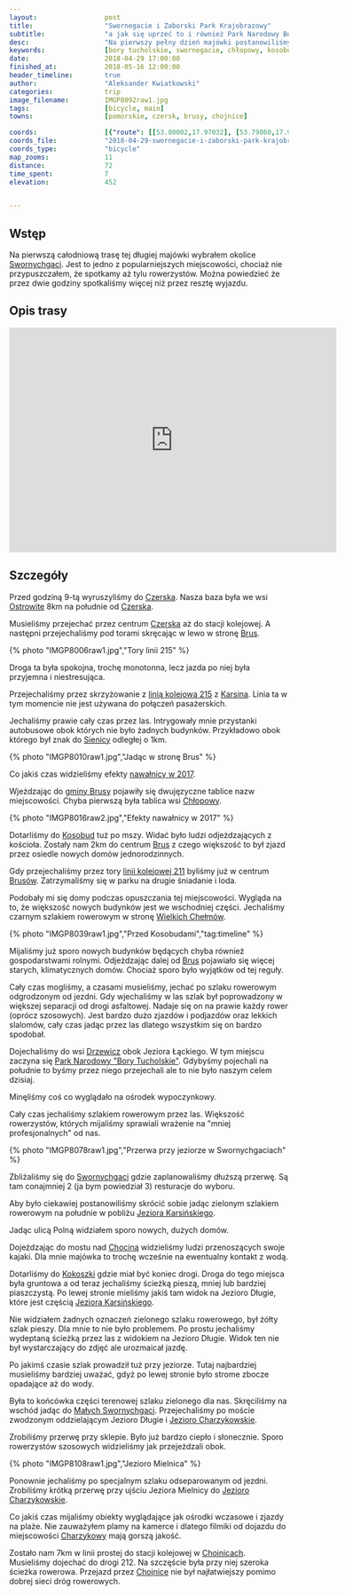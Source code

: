 ```yaml
---
layout:                 post
title:                  "Swornegacie i Zaborski Park Krajobrazowy"
subtitle:               "a jak się uprzeć to i również Park Narodowy Bory Tucholskie"
desc:                   "Na pierwszy pełny dzień majówki postanowiliśmy udać się w stronę Swornychgaci. Swornegacie i Wdzydze to są chyba najpopularniejsze miejsca, które planowaliśmy zobaczyć podczas tego wyjazdu. Nie przypuszczałem, że większość ludzi na rowerze właśnie będzie tam."
keywords:               [bory tucholskie, swornegacie, chłopowy, kosobudy, wiosna, ścieżka rowerowa, jezioro karsińskie, jezioro charzykowskie]
date:                   2018-04-29 17:00:00
finished_at:            2018-05-16 12:00:00
header_timeline:        true
author:                 "Aleksander Kwiatkowski"
categories:             trip
image_filename:         IMGP8092raw1.jpg
tags:                   [bicycle, main]
towns:                  [pomorskie, czersk, brusy, chojnice]

coords:                 [{"route": [[53.80002,17.97032], [53.79860,17.95685], [53.82273,17.89170], [53.83022,17.84724], [53.83797,17.81900], [53.86764,17.75755], [53.87407,17.75789], [53.88712,17.71446], [53.86987,17.67163], [53.88206,17.64288], [53.88120,17.63292], [53.86678,17.61447], [53.85276,17.57636], [53.85190,17.56640], [53.86380,17.51533], [53.85580,17.49233], [53.83164,17.49001], [53.81771,17.48830], [53.81827,17.51216], [53.80438,17.51190], [53.77908,17.53198], [53.75696,17.51413], [53.73346,17.51096], [53.71427,17.52898], [53.68845,17.57713]], "type": "bicycle"}]
coords_file:            "2018-04-29-swornegacie-i-zaborski-park-krajobrazowy.json"
coords_type:            "bicycle"
map_zooms:              11
distance:               72
time_spent:             7
elevation:              452


---
```


[wiki-linia-215]: https://pl.wikipedia.org/wiki/Linia_kolejowa_nr_215
[wiki-nawalnica]: https://pl.wikipedia.org/wiki/Nawa%C5%82nice_w_Polsce_(2017)
[wiki-linia-211]: https://pl.wikipedia.org/wiki/Linia_kolejowa_nr_211
[wiki-swornegacie]: https://pl.wikipedia.org/wiki/Swornegacie
[wiki-czersk]: https://pl.wikipedia.org/wiki/Czersk
[wiki-ostrowite]: https://pl.wikipedia.org/wiki/Ostrowite_(gmina_Czersk)
[wiki-brusy]: https://pl.wikipedia.org/wiki/Brusy
[wiki-karsin]: https://pl.wikipedia.org/wiki/Karsin
[wiki-sienica]: https://pl.wikipedia.org/wiki/Sienica_(wojew%C3%B3dztwo_pomorskie)
[wiki-brusy-gmina]: https://pl.wikipedia.org/wiki/Brusy_(gmina)
[wiki-chlopowy]: https://pl.wikipedia.org/wiki/Ch%C5%82opowy
[wiki-kosobudy]: https://pl.wikipedia.org/wiki/Kosobudy_(wojew%C3%B3dztwo_pomorskie)
[wiki-wielkie-chelmy]: https://pl.wikipedia.org/wiki/Wielkie_Che%C5%82my
[wiki-drzewicz]: https://pl.wikipedia.org/wiki/Drzewicz
[wiki-jezioro-karsinskie]: https://pl.wikipedia.org/wiki/Jezioro_Karsi%C5%84skie
[wiki-chocina]: https://pl.wikipedia.org/wiki/Chocina
[wiki-kokoszka]: https://pl.wikipedia.org/wiki/Kokoszka_(wojew%C3%B3dztwo_pomorskie)
[wiki-male-swornegacie]: https://pl.wikipedia.org/wiki/Ma%C5%82e_Swornegacie
[wiki-jezioro-charzykowskie]: https://pl.wikipedia.org/wiki/Jezioro_Charzykowskie
[wiki-charzykowy]: https://pl.wikipedia.org/wiki/Charzykowy
[wiki-chojnice]: https://pl.wikipedia.org/wiki/Chojnice
[wiki-park-narodowy]: https://pl.wikipedia.org/wiki/Park_Narodowy_%E2%80%9EBory_Tucholskie%E2%80%9D

## Wstęp

Na pierwszą całodniową trasę tej długiej majówki wybrałem okolice [Swornychgaci][wiki-swornegacie].
Jest to jedno z popularniejszych miejscowości, chociaż nie przypuszczałem, że
spotkamy aż tylu rowerzystów. Można powiedzieć że przez dwie godziny spotkaliśmy
więcej niż przez resztę wyjazdu.

## Opis trasy

<iframe height='405' width='590' frameborder='0' allowtransparency='true' scrolling='no' src='https://www.strava.com/activities/1539419947/embed/f52b137347f590caaefef2e3ba8c8eb1970092fc'></iframe>

## Szczegóły

Przed godziną 9-tą wyruszyliśmy do [Czerska][wiki-czersk]. Nasza baza była we wsi
[Ostrowite][wiki-ostrowite] 8km na południe od [Czerska][wiki-czersk].

Musieliśmy przejechać przez centrum [Czerska][wiki-czersk] aż do stacji kolejowej.
A następni przejechaliśmy
pod torami skręcając w lewo w stronę [Brus][wiki-brusy].

{% photo "IMGP8006raw1.jpg","Tory linii 215" %}

Droga ta była spokojna, trochę monotonna, lecz jazda po niej była przyjemna
i niestresująca.

Przejechaliśmy przez skrzyżowanie z [linią kolejową 215][wiki-linia-215]
z [Karsina][wiki-karsin]. Linia ta w tym momencie nie jest używana do
połączeń pasażerskich.

Jechaliśmy prawie cały czas przez las. Intrygowały mnie przystanki autobusowe
obok których nie było żadnych budynków. Przykładowo obok którego
był znak do [Sienicy][wiki-sienica] odległej o 1km.

{% photo "IMGP8010raw1.jpg","Jadąc w stronę Brus" %}

Co jakiś czas widzieliśmy efekty [nawałnicy w 2017][wiki-nawalnica].

Wjeżdzając do [gminy Brusy][wiki-brusy-gmina] pojawiły się dwujęzyczne
tablice nazw miejscowości. Chyba pierwszą była tablica wsi [Chłopowy][wiki-chlopowy].

{% photo "IMGP8016raw2.jpg","Efekty nawałnicy w 2017" %}

Dotarliśmy do [Kosobud][wiki-kosobudy] tuż po mszy. Widać było ludzi odjeżdzających
z kościoła. Zostały nam 2km do centrum [Brus][wiki-brusy] z czego większość
to był zjazd przez osiedle nowych domów jednorodzinnych.

Gdy przejechaliśmy przez tory [linii kolejowej 211][wiki-linia-211] byliśmy
już w centrum [Brusów][wiki-brusy]. Zatrzymaliśmy się w parku na drugie śniadanie i loda.

Podobały mi się domy podczas opuszczania tej miejscowości. Wygląda na to, że
większość nowych budynków jest we wschodniej części. Jechaliśmy czarnym szlakiem rowerowym
w stronę [Wielkich Chełmów][wiki-wielkie-chelmy].

{% photo "IMGP8039raw1.jpg","Przed Kosobudami","tag:timeline" %}

Mijaliśmy już sporo nowych budynków będących chyba również gospodarstwami
rolnymi. Odjeżdzając dalej od [Brus][wiki-brusy] pojawiało się więcej
starych, klimatycznych domów. Chociaż sporo było wyjątków od tej reguły.

Cały czas mogliśmy, a czasami musieliśmy, jechać po szlaku rowerowym odgrodzonym od
jezdni.
Gdy wjechaliśmy w las szlak był poprowadzony w większej separacji od drogi asfaltowej.
Nadaje się on na prawie każdy rower (oprócz szosowych).
Jest bardzo dużo zjazdów i podjazdów oraz lekkich slalomów, cały czas jadąc
przez las dlatego wszystkim się on bardzo spodobał.

Dojechaliśmy do wsi [Drzewicz][wiki-drzewicz] obok Jeziora Łąckiego. W tym miejscu
zaczyna się [Park Narodowy "Bory Tucholskie"][wiki-park-narodowy]. Gdybyśmy pojechali
na południe to byśmy przez niego przejechali ale to nie było naszym celem dzisiaj.

Minęliśmy coś co wyglądało na ośrodek wypoczynkowy.

Cały czas jechaliśmy szlakiem rowerowym przez las. Większość rowerzystów,
których mijaliśmy sprawiali wrażenie na "mniej profesjonalnych" od nas.

{% photo "IMGP8078raw1.jpg","Przerwa przy jeziorze w Swornychgaciach" %}

Zbliżaliśmy się do
[Swornychgaci][wiki-swornegacie] gdzie zaplanowaliśmy dłuższą przerwę. Są
tam conajmniej 2 (ja bym powiedział 3) resturacje do wyboru.

Aby było ciekawiej postanowiliśmy skrócić sobie jadąc zielonym szlakiem rowerowym
na południe w pobliżu [Jeziora Karsińskiego][wiki-jezioro-karsinskie].

Jadąc ulicą Polną widziałem sporo nowych, dużych domów.

Dojeżdzając do mostu nad [Chociną][wiki-chocina] widzieliśmy ludzi przenoszących
swoje kajaki. Dla mnie majówka to trochę wcześnie na ewentualny kontakt z wodą.

Dotarliśmy do [Kokoszki][wiki-kokoszka] gdzie miał być koniec drogi. Droga
do tego miejsca była gruntowa
a od teraz jechaliśmy ścieżką pieszą, mniej lub bardziej piaszczystą. Po
lewej stronie mieliśmy jakiś tam widok na Jezioro Długie, które jest częścią
[Jeziora Karsińskiego][wiki-jezioro-karsinskie].

Nie widziałem żadnych oznaczeń zielonego szlaku rowerowego, był żółty szlak
pieszy. Dla mnie to nie było problemem. Po prostu jechaliśmy wydeptaną ścieżką
przez las z widokiem na Jezioro Długie. Widok ten nie był wystarczający do
zdjęć ale urozmaicał jazdę.

Po jakimś czasie szlak prowadził tuż przy jeziorze. Tutaj najbardziej musieliśmy
bardziej uważać, gdyż po lewej stronie było strome zbocze opadające aż do wody.

Była to końcówka części
terenowej szlaku zielonego dla nas. Skręciliśmy na wschód jadąc do
[Małych Swornychgaci][wiki-male-swornegacie]. Przejechaliśmy po moście zwodzonym
oddzielającym Jezioro Długie i [Jezioro Charzykowskie][wiki-jezioro-charzykowskie].

Zrobiliśmy przerwę przy sklepie. Było już bardzo ciepło i słonecznie. Sporo
rowerzystów szosowych widzieliśmy jak przejeżdzali obok.

{% photo "IMGP8108raw1.jpg","Jezioro Mielnica" %}

Ponownie jechaliśmy po specjalnym szlaku odseparowanym od jezdni. Zrobiliśmy krótką
przerwę przy ujściu Jeziora Mielnicy do [Jezioro Charzykowskie][wiki-jezioro-charzykowskie].

Co jakiś czas mijaliśmy obiekty wyglądające jak ośrodki wczasowe i zjazdy na plaże.
Nie zauważyłem plamy na kamerce i dlatego filmiki od dojazdu do
miejscowości [Charzykowy][wiki-charzykowy] mają gorszą jakość.

Zostało nam 7km w linii prostej do stacji kolejowej w [Chojnicach][wiki-chojnice].
Musieliśmy dojechać do drogi 212. Na szczęście była przy niej szeroka ścieżka
rowerowa. Przejazd przez [Chojnice][wiki-chojnice] nie był najłatwiejszy
pomimo dobrej sieci dróg rowerowych.
